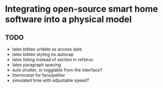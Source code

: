 # Integrating open-source smart home software into a physical model

## TODO
- latex bibtex urldate as access date
- latex bibtex styling no autocap
- latex listing instead of section in refstruc
- latex paragraph spacing
- auto shutter, or togglable from the interface?
- thermostat for fans/peltier
- simulated time with adjustable speed?

